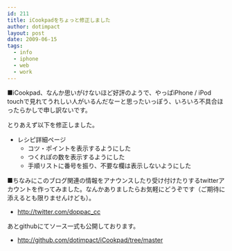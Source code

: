 ```yaml
---
id: 211
title: iCookpadをちょっと修正しました
author: dotimpact
layout: post
date: 2009-06-15
tags:
  - info
  - iphone
  - web
  - work
---
```

■iCookpad、なんか思いがけないほど好評のようで、やっぱiPhone / iPod touchで見れてうれしい人がいるんだなーと思ったいっぽう、いろいろ不具合ほったらかしで申し訳ないです。

とりあえず以下を修正しました。

  * レシピ詳細ページ
      * コツ・ポイントを表示するようにした
      * つくれぽの数を表示するようにした
      * 手順リストに番号を振り、不要な欄は表示しないようにした

■ちなみにこのブログ関連の情報をアナウンスしたり受け付けたりするtwitterアカウントを作ってみました。なんかありましたらお気軽にどうぞです（ご期待に添えるとも限りませんけども）。

  * <http://twitter.com/doppac_cc>

あとgithubにてソース一式も公開しております。

  * <http://github.com/dotimpact/iCookpad/tree/master>
